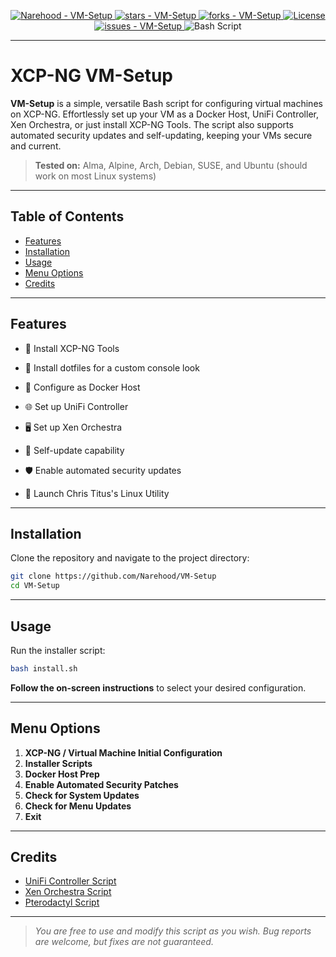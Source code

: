 <p align="center">
  <a href="https://github.com/Narehood/VM-Setup" title="Go to GitHub repo">
    <img src="https://img.shields.io/static/v1?label=Narehood&message=VM-Setup&color=blue&logo=github" alt="Narehood - VM-Setup" />
  </a>
  <a href="https://github.com/Narehood/VM-Setup">
    <img src="https://img.shields.io/github/stars/Narehood/VM-Setup?style=social" alt="stars - VM-Setup" />
  </a>
  <a href="https://github.com/Narehood/VM-Setup">
    <img src="https://img.shields.io/github/forks/Narehood/VM-Setup?style=social" alt="forks - VM-Setup" />
  </a>
  <a href="https://github.com/Narehood/VM-Setup/blob/main/LICENSE">
    <img src="https://img.shields.io/badge/License-MIT-blue" alt="License" />
  </a>
  <a href="https://github.com/Narehood/VM-Setup/issues">
    <img src="https://img.shields.io/github/issues/Narehood/VM-Setup" alt="issues - VM-Setup" />
  </a>
  <img src="https://img.shields.io/badge/bash_script-%23121011.svg?style=for-the-badge&logo=gnu-bash&logoColor=white" alt="Bash Script" />
</p>

---

# XCP-NG VM-Setup

**VM-Setup** is a simple, versatile Bash script for configuring virtual machines on XCP-NG. Effortlessly set up your VM as a Docker Host, UniFi Controller, Xen Orchestra, or just install XCP-NG Tools. The script also supports automated security updates and self-updating, keeping your VMs secure and current.

> **Tested on:** Alma, Alpine, Arch, Debian, SUSE, and Ubuntu (should work on most Linux systems)

---

## Table of Contents

- [Features](#features)
- [Installation](#installation)
- [Usage](#usage)
- [Menu Options](#menu-options)
- [Credits](#credits)

---

## Features

- 🚀 Install XCP-NG Tools

- 🎨 Install dotfiles for a custom console look

- 🐳 Configure as Docker Host

- 🌐 Set up UniFi Controller

- 🖥️ Set up Xen Orchestra

- 🔄 Self-update capability

- 🛡️ Enable automated security updates

- 🐧 Launch Chris Titus's Linux Utility

---

## Installation

Clone the repository and navigate to the project directory:

```sh
git clone https://github.com/Narehood/VM-Setup
cd VM-Setup
```

---

## Usage

Run the installer script:

```sh
bash install.sh
```

**Follow the on-screen instructions** to select your desired configuration.

---

## Menu Options

1. **XCP-NG / Virtual Machine Initial Configuration**
2. **Installer Scripts**
3. **Docker Host Prep**
4. **Enable Automated Security Patches**
5. **Check for System Updates**
6. **Check for Menu Updates**
9. **Exit**

---

## Credits

- [UniFi Controller Script](https://glennr.nl/s/unifi-network-controller)
- [Xen Orchestra Script](https://github.com/ronivay/XenOrchestraInstallerUpdater)
- [Pterodactyl Script](https://github.com/pterodactyl-installer/pterodactyl-installer)

---

> _You are free to use and modify this script as you wish. Bug reports are welcome, but fixes are not guaranteed._


